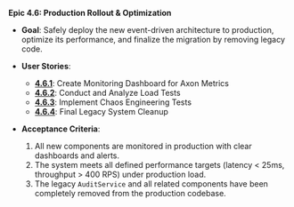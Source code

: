 **Epic 4.6: Production Rollout & Optimization**

- **Goal**: Safely deploy the new event-driven architecture to production, optimize its performance,
  and finalize the migration by removing legacy code.

- **User Stories**:

  - **[4.6.1](./../stories/4.6.1.story.md)**: Create Monitoring Dashboard for Axon Metrics
  - **[4.6.2](./../stories/4.6.2.story.md)**: Conduct and Analyze Load Tests
  - **[4.6.3](./../stories/4.6.3.story.md)**: Implement Chaos Engineering Tests
  - **[4.6.4](./../stories/4.6.4.story.md)**: Final Legacy System Cleanup

- **Acceptance Criteria**:
  1. All new components are monitored in production with clear dashboards and alerts.
  2. The system meets all defined performance targets (latency < 25ms, throughput > 400 RPS) under
     production load.
  3. The legacy `AuditService` and all related components have been completely removed from the
     production codebase.

